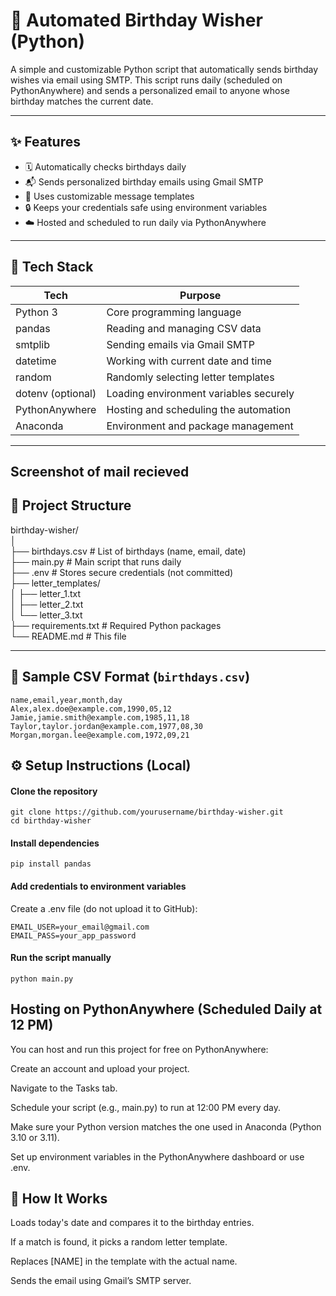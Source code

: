 # 🎉 Automated Birthday Wisher (Python)

A simple and customizable Python script that automatically sends birthday wishes via email using SMTP. This script runs daily (scheduled on PythonAnywhere) and sends a personalized email to anyone whose birthday matches the current date.

---

## ✨ Features

- 🗓 Automatically checks birthdays daily
- 📬 Sends personalized birthday emails using Gmail SMTP
- 📁 Uses customizable message templates
- 🔒 Keeps your credentials safe using environment variables
- ☁️ Hosted and scheduled to run daily via PythonAnywhere

---

## 🚀 Tech Stack

| Tech              | Purpose                                      |
|-------------------|----------------------------------------------|
| Python 3          | Core programming language                    |
| pandas            | Reading and managing CSV data                |
| smtplib           | Sending emails via Gmail SMTP                |
| datetime          | Working with current date and time           |
| random            | Randomly selecting letter templates          |
| dotenv (optional) | Loading environment variables securely       |
| PythonAnywhere    | Hosting and scheduling the automation        |
| Anaconda          | Environment and package management           |

---
## Screenshot of mail recieved 

## 🔧 Project Structure
birthday-wisher/<br>
│<br>
├── birthdays.csv # List of birthdays (name, email, date)<br>
├── main.py # Main script that runs daily<br>
├── .env # Stores secure credentials (not committed)<br>
├── letter_templates/<br>
│ ├── letter_1.txt<br>
│ ├── letter_2.txt<br>
│ └── letter_3.txt<br>
├── requirements.txt # Required Python packages<br>
└── README.md # This file<br>


---

## 📁 Sample CSV Format (`birthdays.csv`)

```
name,email,year,month,day
Alex,alex.doe@example.com,1990,05,12
Jamie,jamie.smith@example.com,1985,11,18
Taylor,taylor.jordan@example.com,1977,08,30
Morgan,morgan.lee@example.com,1972,09,21
```

## ⚙️ Setup Instructions (Local)

#### Clone the repository
```
git clone https://github.com/yourusername/birthday-wisher.git
cd birthday-wisher
```
#### Install dependencies
```
pip install pandas
```
#### Add credentials to environment variables

Create a .env file (do not upload it to GitHub):
```
EMAIL_USER=your_email@gmail.com
EMAIL_PASS=your_app_password
```
#### Run the script manually
```
python main.py
```

## Hosting on PythonAnywhere (Scheduled Daily at 12 PM)
You can host and run this project for free on PythonAnywhere:

Create an account and upload your project.

Navigate to the Tasks tab.

Schedule your script (e.g., main.py) to run at 12:00 PM every day.

Make sure your Python version matches the one used in Anaconda (Python 3.10 or 3.11).

Set up environment variables in the PythonAnywhere dashboard or use .env.

## 🧠 How It Works
Loads today's date and compares it to the birthday entries.

If a match is found, it picks a random letter template.

Replaces [NAME] in the template with the actual name.

Sends the email using Gmail’s SMTP server.
